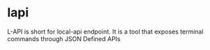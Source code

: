# lapi
L-API is short for local-api endpoint. It is a tool that exposes terminal commands through JSON Defined APIs
